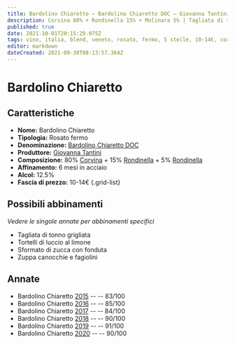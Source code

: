 ```yaml
---
title: Bardolino Chiaretto – Bardolino Chiaretto DOC – Giovanna Tantini – Veneto (IT) – 10-14€ – 2★-5★
description: Corvina 80% + Rondinella 15% + Molinara 5% | Tagliata di tonno grigliata – Tortelli di luccio al limone – Sformato di zucca con fonduta – Zuppa canocchie e fagiolini
published: true
date: 2021-10-01T20:15:29.075Z
tags: vino, italia, blend, veneto, rosato, fermo, 5 stelle, 10-14€, corvina, rondinella, tagliata di tonno grigliata, tortelli di luccio al limone, sformato di zucca con fonduta, Zuppa canocchie e fagiolini
editor: markdown
dateCreated: 2021-09-30T08:13:57.364Z
---
```


# Bardolino Chiaretto

## Caratteristiche
- **Nome:** Bardolino Chiaretto
- **Tipologia:** Rosato fermo
- **Denominazione:** [Bardolino Chiaretto DOC](/denominazioni/Italia/Veneto/DOC/Bardolino-Chiaretto)
- **Produttore:** [Giovanna Tantini](/produttori/Italia/Veneto/Giovanna-Tantini) 
- **Composizione:** 80% [Corvina](/vitigni/Italia/bacca-nera/corvina) + 15% [Rondinella](/vitigni/Italia/bacca-nera/rondinella) + 5% [Rondinella](/vitigni/Italia/bacca-nera/molinara)
- **Affinamento:** 6 mesi in acciaio
- **Alcol:** 12.5%
- **Fascia di prezzo:** 10-14€
{.grid-list}




## Possibili abbinamenti
*Vedere le singole annate per abbinamenti specifici*

- Tagliata di tonno grigliata
- Tortelli di luccio al limone
- Sformato di zucca con fonduta
- Zuppa canocchie e fagiolini

## Annate
- Bardolino Chiaretto [2015](vini/Italia/Veneto/Giovanna-Tantini/La-Rocca/2015) -- <span class="star-2"></span> -- 83/100
- Bardolino Chiaretto [2016](vini/Italia/Veneto/Giovanna-Tantini/La-Rocca/2016) -- <span class="star-3"></span> -- 85/100
- Bardolino Chiaretto [2017](vini/Italia/Veneto/Giovanna-Tantini/La-Rocca/2017) -- <span class="star-2"></span> -- 84/100 
- Bardolino Chiaretto [2018](vini/Italia/Veneto/Giovanna-Tantini/La-Rocca/2018) -- <span class="star-4"></span> -- 90/100
- Bardolino Chiaretto [2019](vini/Italia/Veneto/Giovanna-Tantini/La-Rocca/2019) -- <span class="star-5"></span> -- 91/100
- Bardolino Chiaretto [2020](vini/Italia/Veneto/Giovanna-Tantini/La-Rocca/2020) -- <span class="star-4"></span> -- 90/100